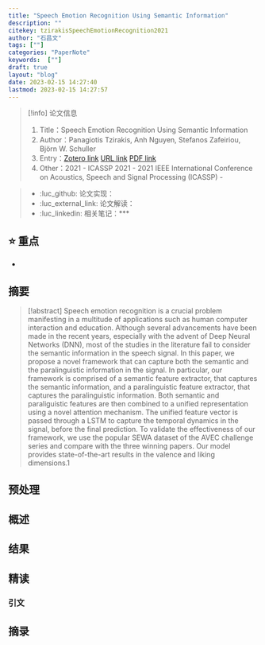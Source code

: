 ```yaml
---
title: "Speech Emotion Recognition Using Semantic Information"
description: ""
citekey: tzirakisSpeechEmotionRecognition2021
author: "石昌文"
tags: [""]
categories: "PaperNote"
keywords:  [""]
draft: true
layout: "blog"
date: 2023-02-15 14:27:40
lastmod: 2023-02-15 14:27:57
---
```


> [!info] 论文信息
>1. Title：Speech Emotion Recognition Using Semantic Information
>2. Author：Panagiotis Tzirakis, Anh Nguyen, Stefanos Zafeiriou, Björn W. Schuller
>3. Entry：[Zotero link](zotero://select/items/@tzirakisSpeechEmotionRecognition2021) [URL link]() [PDF link](<file:///C\:\\Users\\19115\\OneDrive - stu.suda.edu.cn\\Zotero\\Tzirakis et al_2021_Speech Emotion Recognition Using Semantic Information.pdf>)
>4. Other：2021 - ICASSP 2021 - 2021 IEEE International Conference on Acoustics, Speech and Signal Processing (ICASSP)     -   

>- :luc_github: 论文实现：
>- :luc_external_link: 论文解读：
>- :luc_linkedin: 相关笔记：***

## ⭐ 重点

- 

## 摘要

> [!abstract] Speech emotion recognition is a crucial problem manifesting in a multitude of applications such as human computer interaction and education. Although several advancements have been made in the recent years, especially with the advent of Deep Neural Networks (DNN), most of the studies in the literature fail to consider the semantic information in the speech signal. In this paper, we propose a novel framework that can capture both the semantic and the paralinguistic information in the signal. In particular, our framework is comprised of a semantic feature extractor, that captures the semantic information, and a paralinguistic feature extractor, that captures the paralinguistic information. Both semantic and paraliguistic features are then combined to a unified representation using a novel attention mechanism. The unified feature vector is passed through a LSTM to capture the temporal dynamics in the signal, before the final prediction. To validate the effectiveness of our framework, we use the popular SEWA dataset of the AVEC challenge series and compare with the three winning papers. Our model provides state-of-the-art results in the valence and liking dimensions.1

> 

## 预处理

## 概述

## 结果

## 精读

### 引文

## 摘录
